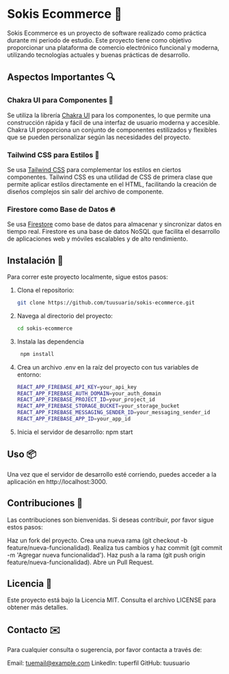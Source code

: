 # Sokis Ecommerce 🛒

Sokis Ecommerce es un proyecto de software realizado como práctica durante mi periodo de estudio. Este proyecto tiene como objetivo proporcionar una plataforma de comercio electrónico funcional y moderna, utilizando tecnologías actuales y buenas prácticas de desarrollo.

## Aspectos Importantes 🔍

### Chakra UI para Componentes 🧩
Se utiliza la librería [Chakra UI](https://chakra-ui.com/) para los componentes, lo que permite una construcción rápida y fácil de una interfaz de usuario moderna y accesible. Chakra UI proporciona un conjunto de componentes estilizados y flexibles que se pueden personalizar según las necesidades del proyecto.

### Tailwind CSS para Estilos 🌈
Se usa [Tailwind CSS](https://tailwindcss.com/) para complementar los estilos en ciertos componentes. Tailwind CSS es una utilidad de CSS de primera clase que permite aplicar estilos directamente en el HTML, facilitando la creación de diseños complejos sin salir del archivo de componente.

### Firestore como Base de Datos 🔥
Se usa [Firestore](https://firebase.google.com/products/firestore) como base de datos para almacenar y sincronizar datos en tiempo real. Firestore es una base de datos NoSQL que facilita el desarrollo de aplicaciones web y móviles escalables y de alto rendimiento.

## Instalación 🚀

Para correr este proyecto localmente, sigue estos pasos:

1. Clona el repositorio:
   ```bash
   git clone https://github.com/tuusuario/sokis-ecommerce.git
2. Navega al directorio del proyecto:
    ```bash
    cd sokis-ecommerce
3. Instala las dependencia
   ```bash      
    npm install
4. Crea un archivo .env en la raíz del proyecto con tus variables de entorno:
    ```bash
    REACT_APP_FIREBASE_API_KEY=your_api_key
    REACT_APP_FIREBASE_AUTH_DOMAIN=your_auth_domain
    REACT_APP_FIREBASE_PROJECT_ID=your_project_id
    REACT_APP_FIREBASE_STORAGE_BUCKET=your_storage_bucket
    REACT_APP_FIREBASE_MESSAGING_SENDER_ID=your_messaging_sender_id
    REACT_APP_FIREBASE_APP_ID=your_app_id
5. Inicia el servidor de desarrollo:
    npm start

## Uso 📦
Una vez que el servidor de desarrollo esté corriendo, puedes acceder a la aplicación en http://localhost:3000.

## Contribuciones 🤝

Las contribuciones son bienvenidas. Si deseas contribuir, por favor sigue estos pasos:

Haz un fork del proyecto.
Crea una nueva rama (git checkout -b feature/nueva-funcionalidad).
Realiza tus cambios y haz commit (git commit -m 'Agregar nueva funcionalidad').
Haz push a la rama (git push origin feature/nueva-funcionalidad).
Abre un Pull Request.


## Licencia 📄
Este proyecto está bajo la Licencia MIT. Consulta el archivo LICENSE para obtener más detalles.

## Contacto ✉️

Para cualquier consulta o sugerencia, por favor contacta a través de:

Email: tuemail@example.com
LinkedIn: tuperfil
GitHub: tuusuario
